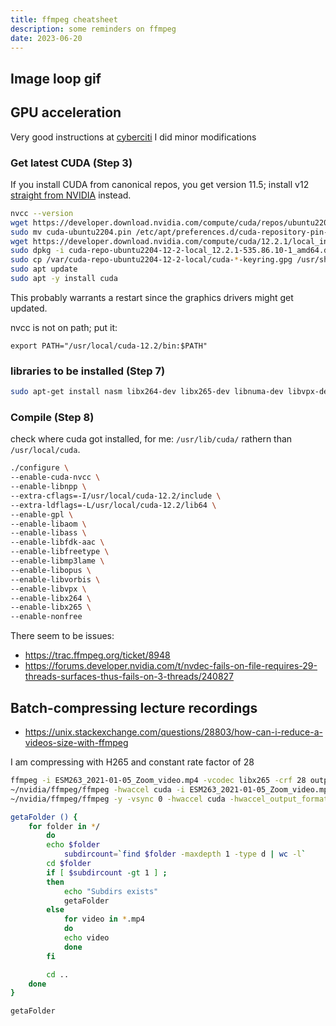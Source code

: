```yaml
---
title: ffmpeg cheatsheet
description: some reminders on ffmpeg
date: 2023-06-20
---
```


## Image loop gif

## GPU acceleration
Very good instructions at [cyberciti](https://www.cyberciti.biz/faq/how-to-install-ffmpeg-with-nvidia-gpu-acceleration-on-linux/)
I did minor modifications

### Get latest CUDA (Step 3)
If you install CUDA from canonical repos, you get version 11.5; install v12 [straight from NVIDIA](https://developer.nvidia.com/cuda-downloads?target_os=Linux&target_arch=x86_64&Distribution=Ubuntu&target_version=22.04&target_type=deb_local) instead.

```bash
nvcc --version
wget https://developer.download.nvidia.com/compute/cuda/repos/ubuntu2204/x86_64/cuda-ubuntu2204.pin
sudo mv cuda-ubuntu2204.pin /etc/apt/preferences.d/cuda-repository-pin-600
wget https://developer.download.nvidia.com/compute/cuda/12.2.1/local_installers/cuda-repo-ubuntu2204-12-2-local_12.2.1-535.86.10-1_amd64.deb
sudo dpkg -i cuda-repo-ubuntu2204-12-2-local_12.2.1-535.86.10-1_amd64.deb
sudo cp /var/cuda-repo-ubuntu2204-12-2-local/cuda-*-keyring.gpg /usr/share/keyrings/
sudo apt update
sudo apt -y install cuda
```

This probably warrants a restart since the graphics drivers might get updated.

nvcc is not on path; put it:
```
export PATH="/usr/local/cuda-12.2/bin:$PATH"
```

### libraries to be installed (Step 7)
```bash
sudo apt-get install nasm libx264-dev libx265-dev libnuma-dev libvpx-dev libfdk-aac-dev libopus-dev libaom-dev libass-dev libmp3lame-dev libvorbis-dev libvpx-dev libx265-dev libx264-dev
```

### Compile (Step 8)
check where cuda got installed, for me: `/usr/lib/cuda/` rathern than `/usr/local/cuda`.

```bash
./configure \
--enable-cuda-nvcc \
--enable-libnpp \
--extra-cflags=-I/usr/local/cuda-12.2/include \
--extra-ldflags=-L/usr/local/cuda-12.2/lib64 \
--enable-gpl \
--enable-libaom \
--enable-libass \
--enable-libfdk-aac \
--enable-libfreetype \
--enable-libmp3lame \
--enable-libopus \
--enable-libvorbis \
--enable-libvpx \
--enable-libx264 \
--enable-libx265 \
--enable-nonfree
```

There seem to be issues:
- https://trac.ffmpeg.org/ticket/8948
- https://forums.developer.nvidia.com/t/nvdec-fails-on-file-requires-29-threads-surfaces-thus-fails-on-3-threads/240827


## Batch-compressing lecture recordings
- https://unix.stackexchange.com/questions/28803/how-can-i-reduce-a-videos-size-with-ffmpeg

I am compressing with H265 and constant rate factor of 28

```bash
ffmpeg -i ESM263_2021-01-05_Zoom_video.mp4 -vcodec libx265 -crf 28 output.mp4
~/nvidia/ffmpeg/ffmpeg -hwaccel cuda -i ESM263_2021-01-05_Zoom_video.mp4 -vcodec libx264 -crf 28 output.mp4
~/nvidia/ffmpeg/ffmpeg -y -vsync 0 -hwaccel cuda -hwaccel_output_format cuda -i ESM263_2021-01-05_Zoom_video.mp4 -c:a copy -c:v h264_nvenc -b:v 5M output.mp4


```

```bash
getaFolder () {
    for folder in */
        do 
        echo $folder
            subdircount=`find $folder -maxdepth 1 -type d | wc -l`    
        cd $folder
        if [ $subdircount -gt 1 ] ;
        then     
            echo "Subdirs exists"
            getaFolder
        else
            for video in *.mp4
            do
            echo video
            done
        fi       

        cd ..
    done
}

getaFolder
```


